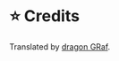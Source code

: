 # ⭐ Credits

Translated by [dragon GRaf](https://github.com/dragongrafdiscord/mycustomrichpresence).
